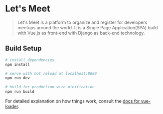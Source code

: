 # Let's Meet

> Let's Meet is a platform to organize and register for developers meetups around the world. It is a Single Page Application(SPA) build with Vue.js as front-end with Django as back-end technology.

## Build Setup

``` bash
# install dependencies
npm install

# serve with hot reload at localhost:8080
npm run dev

# build for production with minification
npm run build
```

For detailed explanation on how things work, consult the [docs for vue-loader](http://vuejs.github.io/vue-loader).

